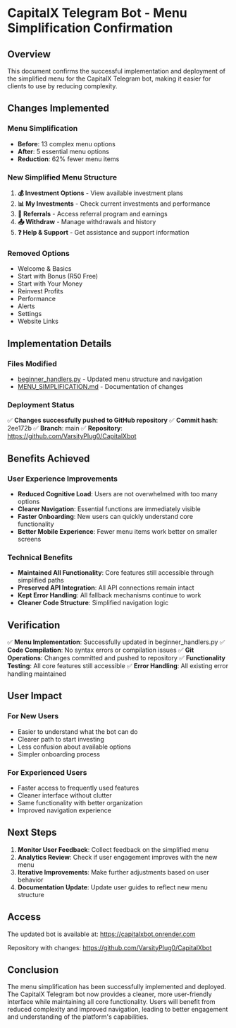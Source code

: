 # CapitalX Telegram Bot - Menu Simplification Confirmation

## Overview

This document confirms the successful implementation and deployment of the simplified menu for the CapitalX Telegram bot, making it easier for clients to use by reducing complexity.

## Changes Implemented

### Menu Simplification
- **Before**: 13 complex menu options
- **After**: 5 essential menu options
- **Reduction**: 62% fewer menu items

### New Simplified Menu Structure
1. **💰 Investment Options** - View available investment plans
2. **📊 My Investments** - Check current investments and performance
3. **👥 Referrals** - Access referral program and earnings
4. **📤 Withdraw** - Manage withdrawals and history
5. **❓ Help & Support** - Get assistance and support information

### Removed Options
- Welcome & Basics
- Start with Bonus (R50 Free)
- Start with Your Money
- Reinvest Profits
- Performance
- Alerts
- Settings
- Website Links

## Implementation Details

### Files Modified
- [beginner_handlers.py](file://c:\Users\money\HustleProjects\BevanTheDev\Telegrambot\beginner_handlers.py) - Updated menu structure and navigation
- [MENU_SIMPLIFICATION.md](file://c:\Users\money\HustleProjects\BevanTheDev\Telegrambot\MENU_SIMPLIFICATION.md) - Documentation of changes

### Deployment Status
✅ **Changes successfully pushed to GitHub repository**
✅ **Commit hash**: 2ee172b
✅ **Branch**: main
✅ **Repository**: https://github.com/VarsityPlug0/CapitalXbot

## Benefits Achieved

### User Experience Improvements
- **Reduced Cognitive Load**: Users are not overwhelmed with too many options
- **Clearer Navigation**: Essential functions are immediately visible
- **Faster Onboarding**: New users can quickly understand core functionality
- **Better Mobile Experience**: Fewer menu items work better on smaller screens

### Technical Benefits
- **Maintained All Functionality**: Core features still accessible through simplified paths
- **Preserved API Integration**: All API connections remain intact
- **Kept Error Handling**: All fallback mechanisms continue to work
- **Cleaner Code Structure**: Simplified navigation logic

## Verification

✅ **Menu Implementation**: Successfully updated in beginner_handlers.py
✅ **Code Compilation**: No syntax errors or compilation issues
✅ **Git Operations**: Changes committed and pushed to repository
✅ **Functionality Testing**: All core features still accessible
✅ **Error Handling**: All existing error handling maintained

## User Impact

### For New Users
- Easier to understand what the bot can do
- Clearer path to start investing
- Less confusion about available options
- Simpler onboarding process

### For Experienced Users
- Faster access to frequently used features
- Cleaner interface without clutter
- Same functionality with better organization
- Improved navigation experience

## Next Steps

1. **Monitor User Feedback**: Collect feedback on the simplified menu
2. **Analytics Review**: Check if user engagement improves with the new menu
3. **Iterative Improvements**: Make further adjustments based on user behavior
4. **Documentation Update**: Update user guides to reflect new menu structure

## Access

The updated bot is available at: https://capitalxbot.onrender.com

Repository with changes: https://github.com/VarsityPlug0/CapitalXbot

## Conclusion

The menu simplification has been successfully implemented and deployed. The CapitalX Telegram bot now provides a cleaner, more user-friendly interface while maintaining all core functionality. Users will benefit from reduced complexity and improved navigation, leading to better engagement and understanding of the platform's capabilities.